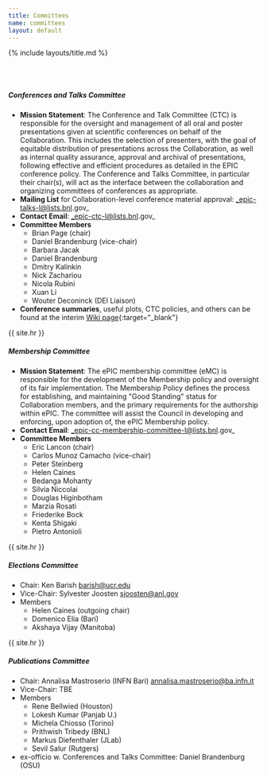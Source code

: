 ```yaml
---
title: Committees
name: committees
layout: default
---
```


{% include layouts/title.md %}

<a id="talks"></a>
<br/>
<br/>
##### Conferences and Talks Committee
* __Mission Statement__: The Conference and Talk Committee (CTC) is responsible for the oversight and management of all oral and poster presentations given at scientific conferences on behalf of the Collaboration. This includes the selection of presenters, with the goal of equitable distribution of presentations across the Collaboration, as well as internal quality assurance, approval and archival of presentations, following effective and efficient procedures as detailed in the EPIC conference policy. The Conference and Talks Committee, in particular their chair(s), will act as the interface between the collaboration and organizing committees of conferences as appropriate.
* __Mailing List__ for Collaboration-level conference material approval: _epic-talks-l@lists.bnl.gov_
* __Contact Email__: _epic-ctc-l@lists.bnl.gov_
* __Committee Members__
   * Brian Page (chair)
   * Daniel Brandenburg (vice-chair)
   * Barbara Jacak
   * Daniel Brandenburg
   * Dmitry Kalinkin
   * Nick Zachariou
   * Nicola Rubini
   * Xuan Li
   * Wouter Deconinck (DEI Liaison)
* __Conference summaries__, useful plots, CTC policies, and others can be found at the interim [Wiki page](https://wiki.bnl.gov/EPIC/index.php?title=Conferences){:target="_blank"}

{{ site.hr }}

##### Membership Committee
<a id="membership"></a>
* __Mission Statement__: The ePIC membership committee (eMC) is responsible for the development of the Membership policy and oversight of its fair implementation. The Membership Policy defines the process for establishing, and maintaining "Good Standing" status for Collaboration members, and the primary requirements for the authorship within ePIC. The committee will assist the Council in developing and enforcing, upon adoption of, the ePIC Membership policy.
* __Contact Email__: _epic-cc-membership-committee-l@lists.bnl.gov_
* __Committee Members__
   * Eric Lancon (chair)
   * Carlos Munoz Camacho (vice-chair)
   * Peter Steinberg 
   * Helen Caines
   * Bedanga Mohanty
   * Silvia Niccolai
   * Douglas Higinbotham
   * Marzia Rosati
   * Friederike Bock
   * Kenta Shigaki
   * Pietro Antonioli

{{ site.hr }}

##### Elections Committee

* Chair: Ken Barish <barish@ucr.edu>
* Vice-Chair: Sylvester Joosten <sjoosten@anl.gov>
* Members
   * Helen Caines (outgoing chair)
   * Domenico Elia (Bari)
   * Akshaya Vijay (Manitoba)

{{ site.hr }}

##### Publications Committee
* Chair: Annalisa Mastroserio (INFN Bari) <annalisa.mastroserio@ba.infn.it>
* Vice-Chair: TBE
* Members
   * Rene Bellwied (Houston)   
   * Lokesh Kumar (Panjab U.)
   * Michela Chiosso (Torino)
   * Prithwish Tribedy (BNL)
   * Markus Diefenthaler (JLab)
   * Sevil Salur (Rutgers)
* ex-officio w. Conferences and Talks Committee: Daniel Brandenburg (OSU)
